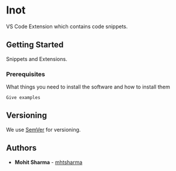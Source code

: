 # Inot

VS Code Extension which contains code snippets.

## Getting Started

Snippets and Extensions.

### Prerequisites

What things you need to install the software and how to install them

```
Give examples
```

## Versioning

We use [SemVer](http://semver.org/) for versioning. 

## Authors

* **Mohit Sharma** - [mhtsharma](https://mhtsharma.me)

